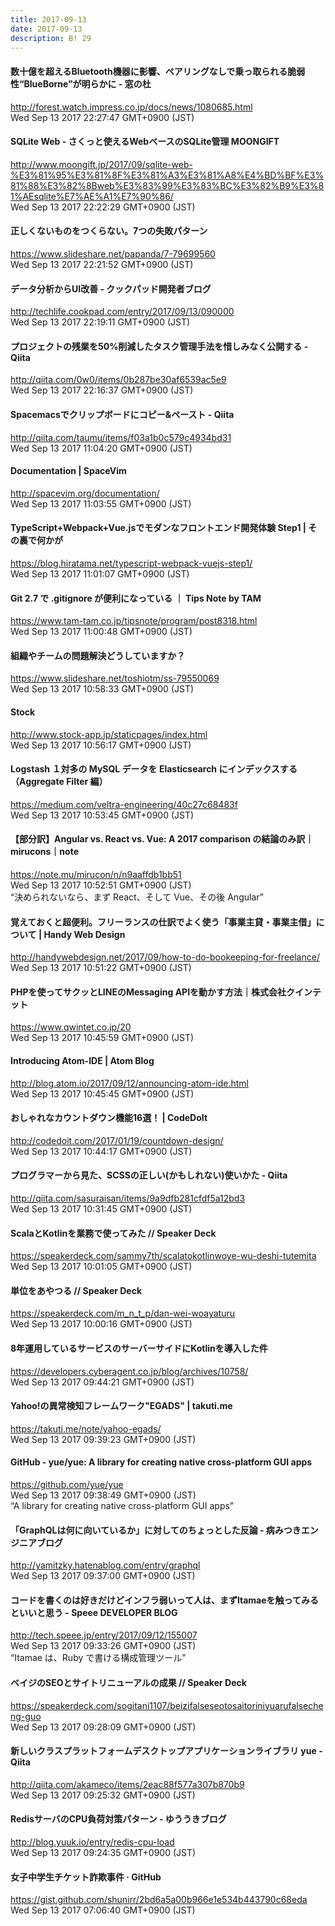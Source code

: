 ```yaml
---
title: 2017-09-13
date: 2017-09-13
description: B! 29
---
```


#### 数十億を超えるBluetooth機器に影響、ペアリングなしで乗っ取られる脆弱性“BlueBorne”が明らかに - 窓の杜
http://forest.watch.impress.co.jp/docs/news/1080685.html<br>
Wed Sep 13 2017 22:27:47 GMT+0900 (JST)<br>


#### SQLite Web - さくっと使えるWebベースのSQLite管理 MOONGIFT
http://www.moongift.jp/2017/09/sqlite-web-%E3%81%95%E3%81%8F%E3%81%A3%E3%81%A8%E4%BD%BF%E3%81%88%E3%82%8Bweb%E3%83%99%E3%83%BC%E3%82%B9%E3%81%AEsqlite%E7%AE%A1%E7%90%86/<br>
Wed Sep 13 2017 22:22:29 GMT+0900 (JST)<br>


#### 正しくないものをつくらない。7つの失敗パターン
https://www.slideshare.net/papanda/7-79699560<br>
Wed Sep 13 2017 22:21:52 GMT+0900 (JST)<br>


#### データ分析からUI改善 - クックパッド開発者ブログ
http://techlife.cookpad.com/entry/2017/09/13/090000<br>
Wed Sep 13 2017 22:19:11 GMT+0900 (JST)<br>


#### プロジェクトの残業を50%削減したタスク管理手法を惜しみなく公開する - Qiita
http://qiita.com/0w0/items/0b287be30af6539ac5e9<br>
Wed Sep 13 2017 22:16:37 GMT+0900 (JST)<br>


#### Spacemacsでクリップボードにコピー&ペースト - Qiita
http://qiita.com/taumu/items/f03a1b0c579c4934bd31<br>
Wed Sep 13 2017 11:04:20 GMT+0900 (JST)<br>


#### Documentation | SpaceVim
http://spacevim.org/documentation/<br>
Wed Sep 13 2017 11:03:55 GMT+0900 (JST)<br>


#### TypeScript+Webpack+Vue.jsでモダンなフロントエンド開発体験 Step1 | その裏で何かが
https://blog.hiratama.net/typescript-webpack-vuejs-step1/<br>
Wed Sep 13 2017 11:01:07 GMT+0900 (JST)<br>


#### Git 2.7 で .gitignore が便利になっている ｜ Tips Note by TAM
https://www.tam-tam.co.jp/tipsnote/program/post8318.html<br>
Wed Sep 13 2017 11:00:48 GMT+0900 (JST)<br>


#### 組織やチームの問題解決どうしていますか？
https://www.slideshare.net/toshiotm/ss-79550069<br>
Wed Sep 13 2017 10:58:33 GMT+0900 (JST)<br>


#### Stock
http://www.stock-app.jp/staticpages/index.html<br>
Wed Sep 13 2017 10:56:17 GMT+0900 (JST)<br>


#### Logstash １対多の MySQL データを Elasticsearch にインデックスする（Aggregate Filter 編）
https://medium.com/veltra-engineering/40c27c68483f<br>
Wed Sep 13 2017 10:53:45 GMT+0900 (JST)<br>


#### 【部分訳】Angular vs. React vs. Vue: A 2017 comparison の結論のみ訳｜mirucons｜note
https://note.mu/mirucon/n/n9aaffdb1bb51<br>
Wed Sep 13 2017 10:52:51 GMT+0900 (JST)<br>
“決められないなら、まず React、そして Vue、その後 Angular”


#### 覚えておくと超便利。フリーランスの仕訳でよく使う「事業主貸・事業主借」について  |  Handy Web Design
http://handywebdesign.net/2017/09/how-to-do-bookeeping-for-freelance/<br>
Wed Sep 13 2017 10:51:22 GMT+0900 (JST)<br>


#### PHPを使ってサクッとLINEのMessaging APIを動かす方法｜株式会社クインテット 
https://www.qwintet.co.jp/20<br>
Wed Sep 13 2017 10:45:59 GMT+0900 (JST)<br>


#### Introducing Atom-IDE | Atom Blog
http://blog.atom.io/2017/09/12/announcing-atom-ide.html<br>
Wed Sep 13 2017 10:45:45 GMT+0900 (JST)<br>


#### おしゃれなカウントダウン機能16選！ | CodeDoIt
http://codedoit.com/2017/01/19/countdown-design/<br>
Wed Sep 13 2017 10:44:17 GMT+0900 (JST)<br>


#### プログラマーから見た、SCSSの正しい(かもしれない)使いかた - Qiita
http://qiita.com/sasuraisan/items/9a9dfb281cfdf5a12bd3<br>
Wed Sep 13 2017 10:31:45 GMT+0900 (JST)<br>


#### ScalaとKotlinを業務で使ってみた // Speaker Deck
https://speakerdeck.com/sammy7th/scalatokotlinwoye-wu-deshi-tutemita<br>
Wed Sep 13 2017 10:01:05 GMT+0900 (JST)<br>


#### 単位をあやつる // Speaker Deck
https://speakerdeck.com/m_n_t_p/dan-wei-woayaturu<br>
Wed Sep 13 2017 10:00:16 GMT+0900 (JST)<br>


#### 8年運用しているサービスのサーバーサイドにKotlinを導入した件
https://developers.cyberagent.co.jp/blog/archives/10758/<br>
Wed Sep 13 2017 09:44:21 GMT+0900 (JST)<br>


####               Yahoo!の異常検知フレームワーク"EGADS" | takuti.me          
https://takuti.me/note/yahoo-egads/<br>
Wed Sep 13 2017 09:39:23 GMT+0900 (JST)<br>


#### GitHub - yue/yue: A library for creating native cross-platform GUI apps
https://github.com/yue/yue<br>
Wed Sep 13 2017 09:38:49 GMT+0900 (JST)<br>
“A library for creating native cross-platform GUI apps”


#### 「GraphQLは何に向いているか」に対してのちょっとした反論 - 病みつきエンジニアブログ
http://yamitzky.hatenablog.com/entry/graphql<br>
Wed Sep 13 2017 09:37:00 GMT+0900 (JST)<br>


#### コードを書くのは好きだけどインフラ弱いって人は、まずItamaeを触ってみるといいと思う - Speee DEVELOPER BLOG
http://tech.speee.jp/entry/2017/09/12/155007<br>
Wed Sep 13 2017 09:33:26 GMT+0900 (JST)<br>
“Itamae は、Ruby で書ける構成管理ツール”


#### ベイジのSEOとサイトリニューアルの成果 // Speaker Deck
https://speakerdeck.com/sogitani1107/beizifalseseotosaitoriniyuarufalsecheng-guo<br>
Wed Sep 13 2017 09:28:09 GMT+0900 (JST)<br>


#### 新しいクラスプラットフォームデスクトップアプリケーションライブラリ yue - Qiita
http://qiita.com/akameco/items/2eac88f577a307b870b9<br>
Wed Sep 13 2017 09:25:32 GMT+0900 (JST)<br>


#### RedisサーバのCPU負荷対策パターン - ゆううきブログ
http://blog.yuuk.io/entry/redis-cpu-load<br>
Wed Sep 13 2017 09:24:35 GMT+0900 (JST)<br>


#### 女子中学生チケット詐欺事件 · GitHub
https://gist.github.com/shunirr/2bd6a5a00b966e1e534b443790c68eda<br>
Wed Sep 13 2017 07:06:40 GMT+0900 (JST)<br>


